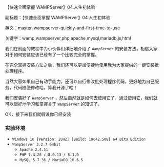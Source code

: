【快速全面掌握 WAMPServer】04.人生初体验

副标题：【快速全面掌握 WAMPServer】04.人生初体验

英文：master-wampserver-quickly-and-first-time-to-use

关键字：wamp,wampserver,php,apache,mysql,mariadb,js,html



我们在前面的教程中为小伙伴们详细地介绍了 `WampServer` 的安装方法，相信大家对于如何安装应该已经有了一个比较完全的掌握。

在完全掌握安装方法之后，我们还可以更加便捷地使用我为大家提供的一键安装批处理程序。

当然大家如果自己有动手能力，还可以自行修改批处理程序代码，更好地为自己服务，代码随便修改哈，算我开源了哈！

我们安装好了 `WampServer` ，然后自然就是如何去使用它了，通过使用它，我们就可以很好地学习和掌握关于 `WampServer` 的知识了。

OK，接下来我们就假设你已经安装



### 实验环境

* `Windows 10 [Version: 20H2] [Build: 19042.508] 64 Bits Edition`
* `WampServer 3.2.7 64bit`
  * `Apache 2.4.51`
  * `PHP 7.4.26 / 8.0.13 / 8.1.0`
  * `MySQL 5.7.36 / MariaDB 10.6.5`




